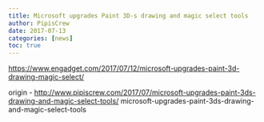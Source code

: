 ```yaml
---
title: Microsoft upgrades Paint 3D-s drawing and magic select tools
author: PipisCrew
date: 2017-07-13
categories: [news]
toc: true
---
```


https://www.engadget.com/2017/07/12/microsoft-upgrades-paint-3d-drawing-magic-select/

origin - http://www.pipiscrew.com/2017/07/microsoft-upgrades-paint-3ds-drawing-and-magic-select-tools/ microsoft-upgrades-paint-3ds-drawing-and-magic-select-tools
